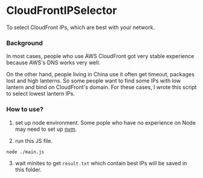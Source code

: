 # CloudFrontIPSelector
To select CloudFront IPs, which are best with your network.

### Background 
In most cases, people who use AWS CloudFront got very stable experience because AWS's DNS works very well.

On the other hand, people living in China use it often get timeout,  packages lost and high lanterns. So some people want to find some IPs with low lantern and bind on CloudFront's domain.
For these cases, I wrote this script to select lowest lantern IPs.


### How to use?

1. set up node environment.
Some pople who have no experience on Node  may need to set up [nvm](https://github.com/nvm-sh/nvm).

2. run this JS file.
```
node ./main.js
```

3. wait minites to get `result.txt` which contain best IPs will be saved in this folder.
